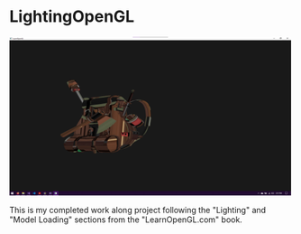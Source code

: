 # LightingOpenGL

 <img alt="alt_text" width="500px" src="Screenshots/Screenshot 2022-08-09 143206.png" />
 
 This is my completed work along project following the "Lighting" and "Model Loading" sections from the "LearnOpenGL.com" book. 
